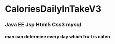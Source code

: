 # CaloriesDailyInTakeV3
### Java EE Jsp Html5 Css3 mysql
#### man can determine every day which fruit is eaten
